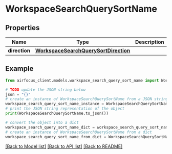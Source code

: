 # WorkspaceSearchQuerySortName


## Properties

Name | Type | Description | Notes
------------ | ------------- | ------------- | -------------
**direction** | [**WorkspaceSearchQuerySortDirection**](WorkspaceSearchQuerySortDirection.md) |  | 

## Example

```python
from airfocus_client.models.workspace_search_query_sort_name import WorkspaceSearchQuerySortName

# TODO update the JSON string below
json = "{}"
# create an instance of WorkspaceSearchQuerySortName from a JSON string
workspace_search_query_sort_name_instance = WorkspaceSearchQuerySortName.from_json(json)
# print the JSON string representation of the object
print(WorkspaceSearchQuerySortName.to_json())

# convert the object into a dict
workspace_search_query_sort_name_dict = workspace_search_query_sort_name_instance.to_dict()
# create an instance of WorkspaceSearchQuerySortName from a dict
workspace_search_query_sort_name_from_dict = WorkspaceSearchQuerySortName.from_dict(workspace_search_query_sort_name_dict)
```
[[Back to Model list]](../README.md#documentation-for-models) [[Back to API list]](../README.md#documentation-for-api-endpoints) [[Back to README]](../README.md)


